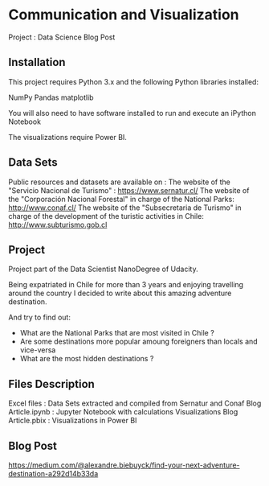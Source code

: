 # Communication and Visualization

Project : Data Science Blog Post

## Installation

This project requires Python 3.x and the following Python libraries installed:

NumPy
Pandas
matplotlib

You will also need to have software installed to run and execute an iPython Notebook

The visualizations require Power BI.

## Data Sets
Public resources and datasets are available on :
The website of the "Servicio Nacional de Turismo" : https://www.sernatur.cl/
The website of the "Corporación Nacional Forestal" in charge of the National Parks: http://www.conaf.cl/
The website of the "Subsecretaria de Turismo" in charge of the development of the turistic activities in Chile: http://www.subturismo.gob.cl

## Project

Project part of the Data Scientist NanoDegree of Udacity.

Being expatriated in Chile for more than 3 years and enjoying travelling around the country I decided to write about this amazing adventure destination.

And try to find out:

- What are the National Parks that are most visited in Chile ?
- Are some destinations more popular amoung foreigners than locals and vice-versa
- What are the most hidden destinations ?

## Files Description

Excel files : Data Sets extracted and compiled from Sernatur and Conaf
Blog Article.ipynb : Jupyter Notebook with calculations
Visualizations Blog Article.pbix : Visualizations in Power BI

## Blog Post
https://medium.com/@alexandre.biebuyck/find-your-next-adventure-destination-a292d14b33da
